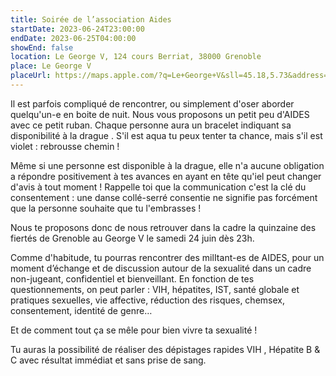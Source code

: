```yaml
---
title: Soirée de l’association Aides
startDate: 2023-06-24T23:00:00
endDate: 2023-06-25T04:00:00
showEnd: false
location: Le George V, 124 cours Berriat, 38000 Grenoble
place: Le George V
placeUrl: https://maps.apple.com/?q=Le+George+V&sll=45.18,5.73&address=124+cours+Berriat+38000+Grenoble
---
```


Il est parfois compliqué de rencontrer, ou simplement d'oser aborder quelqu'un-e en boite de nuit. Nous vous proposons un petit peu d'AIDES avec ce petit ruban. Chaque personne aura un bracelet indiquant sa disponibilité à la drague . S'il est aqua tu peux tenter ta chance, mais s'il est violet : rebrousse chemin !

Même si une personne est disponible à la drague, elle n'a aucune obligation a répondre positivement à tes avances en ayant en tête qu'iel peut changer d'avis à tout moment ! Rappelle toi que la communication c'est la clé du consentement : une danse collé-serré consentie ne signifie pas forcément que la personne souhaite que tu l'embrasses !

Nous te proposons donc de nous retrouver dans la cadre la quinzaine des fiertés de Grenoble au George V le samedi 24 juin dès 23h.

Comme d'habitude, tu pourras rencontrer des milItant-es de AIDES, pour un moment d’échange et de discussion autour de la sexualité dans un cadre non-jugeant, confidentiel et bienveillant.
En fonction de tes questionnements, on peut parler : VIH, hépatites, IST, santé globale et pratiques sexuelles, vie affective, réduction des risques, chemsex, consentement, identité de genre…

Et de comment tout ça se mêle pour bien vivre ta sexualité !

Tu auras la possibilité de réaliser des dépistages rapides VIH , Hépatite B & C avec résultat immédiat et sans prise de sang.
